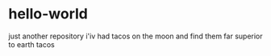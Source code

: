 # hello-world
just another repository
i'iv had tacos on the moon and find them far superior to earth tacos
